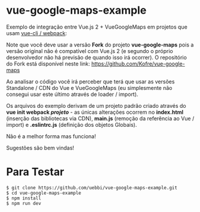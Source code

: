 # vue-google-maps-example

Exemplo de integração entre Vue.js 2 + VueGoogleMaps em projetos que usam [vue-cli / webpack](https://github.com/vuejs-templates/webpack):

Note que você deve usar a versão **Fork** do projeto **vue-google-maps** pois a versão original não é compatível com Vue.js 2 (e segundo o próprio desenvolvedor não há previsão de quando isso irá ocorrer). O repositório do Fork está disponível neste link: https://github.com/Kofre/vue-google-maps

Ao analisar o código você irá perceber que terá que usar as versões Standalone / CDN do Vue e VueGoogleMaps (eu simplesmente não consegui usar este último através de loader / import).

Os arquivos do exemplo derivam de um projeto padrão criado através do **vue init webpack _projeto_** - as únicas alterações ocorrem no **index.html** (inserção das bibliotecas via CDN), **main.js** (remoção da referência ao Vue / import) e **.eslintrc.js** (definição dos objetos Globais).

Não é a melhor forma mas funciona!

Sugestões são bem vindas!

# Para Testar

```
$ git clone https://github.com/uebbi/vue-google-maps-example.git
$ cd vue-google-maps-example
$ npm install
$ npm run dev
```
